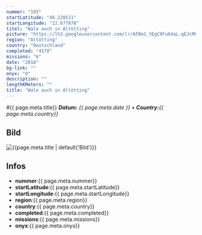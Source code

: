 ```yaml
---
nummer: "193"
startLatitude: "48.228511"
startLongitude: "12.677878"
titel: "Wale auch in Altötting"
picture: "https://lh3.googleusercontent.com/lr/AFBm1_YEgC9Fu6daL-qEJcMGerx4Qt9tI3eptRyfxvYyZbB87BKTFhxpMqyQ3ovtfMpbsj46q2kKPHhNLR94FYfOrGheIhgCieRxXoQUg9EdvPO52OSEm06s8dEHwrWIvc6ve9mq4EW6v1Fopb6PqB3queMZYX_hxI7tyn9D2Wi8mPTPo12dr3h_qD2zDJzT_NRZEKNHlGgNMnQORBL300GJcf4pqtseq8rHNJRSoMuQFzdVTxMma2mOMgU3PwCDEr9jPWVgJ15WLZTbDeeIOsKT_t84h6VvJHpIt4EK73oJaq5yyFanx6TNUZKIyteCxms54cDjaWyPiW9PWBrWp6_Fo5e5cQGTUpJ36rMNy0v9pRugYznhK90Oe8RjHt_y6NFLIM5IjNXJlDRMo1WMK3m3IIflt_do8X5U9QUpWS8glNbvYfwXrNv6e5cGHrho__wYMbda9oQTFkYyrFCzc3XzvkzNr0WHD6zuw8zBYQiHUMzRlexHzH4oEI8jJ8nCgexzCnbzm_EHRNNBrzvakWVMPDBTADuP_1215AqvslAy-98eTCBPSsfLDKesEjQPVHeN6npn3DmCSHqJzuGYUY1GxmvjGovM_zjcc4QT1Of7ykbEJ6B19_8QhhdtlRuqkaCEEIDH-KXYaYIvbGW_cLE52DQ0sxvx_r7ZWpjgz_Y9cZ9SCBeydhKFPuCOQuMDydCct_qzb4Yq4xKfXg6h3rw1lpWZe8h2QHTkDNKHnVRSV105pNbLe5XspMqJ-kEnBUIu_dk_6_obLqrTbyAJJ52WJpPmdFSvZm3DZ-PAzHZ15WZgvQUHcmiwVUMvXCbe4IFXn_UejNS8t4eiEGN5D8CjlMGjoPrgcYA"
region: "Altötting"
country: "Deutschland"
completed: "4578"
missions: "6"
date: "2018"
bg-link: ""
onyx: "0"
description: ""
lengthKMeters: ""
title: "Wale auch in Altötting"
---
```


#{{ page.meta.title}}
_**Datum:** {{ page.meta.date }} • **Country:**{{ page.meta.country}}_

## Bild
![{{page.meta.title | default('Bild')}}]({{page.meta.picture}})

## Infos
- **nummer**:{{ page.meta.nummer}}
- **startLatitude**:{{ page.meta.startLatitude}}
- **startLongitude**:{{ page.meta.startLongitude}}
- **region**:{{ page.meta.region}}
- **country**:{{ page.meta.country}}
- **completed**:{{ page.meta.completed}}
- **missions**:{{ page.meta.missions}}
- **onyx**:{{ page.meta.onyx}}

